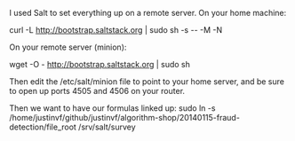 I used Salt to set everything up on a remote server. On your home machine:

curl -L http://bootstrap.saltstack.org | sudo sh -s -- -M -N

On your remote server (minion):

wget -O - http://bootstrap.saltstack.org | sudo sh

Then edit the /etc/salt/minion file to point to your home server, and be
sure to open up ports 4505 and 4506 on your router.

Then we want to have our formulas linked up:
sudo ln -s /home/justinvf/github/justinvf/algorithm-shop/20140115-fraud-detection/file_root /srv/salt/survey
